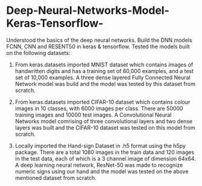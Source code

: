 # Deep-Neural-Networks-Model-Keras-Tensorflow-
Understood the basics of the deep neural networks. Build the DNN models FCNN, CNN and RESENT50 in keras & tensorflow. Tested the models built on the following datasets:

1. From keras.datasets imported MNIST dataset which contains images of handwritten digits and has a training set of 60,000 examples, and a test set of 10,000 examples. A three dense layered Fully Connected Neural Network model was build and the model was tested by this dataset from scratch.

2. From keras.datasets imported CIFAR-10 dataset which contains colour images in 10 classes, with 6000 images per class. There are 50000 training images and 10000 test         images. A Convolutional Neural Networks model comrising of three convolutional layers and two dense layers was built and the CIFAR-10 dataset was tested on this model from scratch.

3. Locally imported the Hand-sign Dataset in .h5 format using the h5py package. There are a total 1080 images in the train data and 120 images in the test data, each of which is a 3 channel image of dimension 64x64. A deep learning neural network, ResNet-50 was made to recognize numeric signs using our hand and the model was tested on the above mentioned dataset from scratch.

